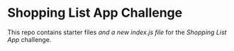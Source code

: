 # Shopping List App Challenge

This repo contains starter files *and a new index.js file* for the *Shopping List App* challenge.
